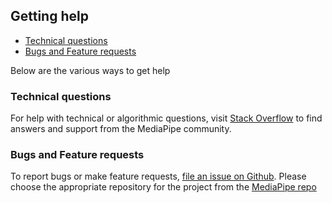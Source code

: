 ## Getting help

-   [Technical questions](#technical-questions)
-   [Bugs and Feature requests](#bugs-and-feature-requests)

Below are the various ways to get help

### Technical questions

For help with technical or algorithmic questions, visit
[Stack Overflow](https://stackoverflow.com/questions/tagged/mediapipe) to find
answers and support from the MediaPipe community.

### Bugs and Feature requests

To report bugs or make feature requests,
[file an issue on Github](https://github.com/google/mediapipe/mediapipe/issues).
Please choose the appropriate repository for the project from the
[MediaPipe repo](https://github.com/google/mediapipe/mediapipe)
